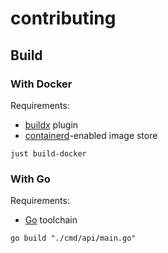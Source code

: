 # contributing

## Build

### With Docker

Requirements:

- [buildx](https://github.com/docker/buildx) plugin
- [containerd](https://docs.docker.com/build/building/multi-platform)-enabled image store

```shell
just build-docker
```

### With Go

Requirements:

- [Go](https://go.dev/doc/install) toolchain

```shell
go build "./cmd/api/main.go"
```
